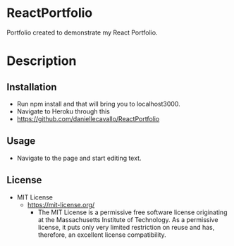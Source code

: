 # ReactPortfolio
Portfolio created to demonstrate my React Portfolio.

# Description



## Installation
- Run npm install and that will bring you to localhost3000.
- Navigate to Heroku through this 
- https://github.com/daniellecavallo/ReactPortfolio



## Usage
- Navigate to the page and start editing text.


## License

- MIT License
    - https://mit-license.org/
        - The MIT License is a permissive free software license originating at the Massachusetts Institute of Technology. As a permissive license, it puts only very limited restriction on reuse and has, therefore, an excellent license compatibility.